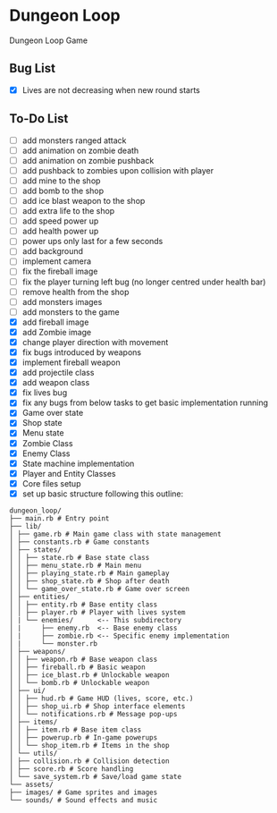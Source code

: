 # Dungeon Loop

Dungeon Loop Game

## Bug List

- [x] Lives are not decreasing when new round starts

## To-Do List

- [ ] add monsters ranged attack
- [ ] add animation on zombie death
- [ ] add animation on zombie pushback
- [ ] add pushback to zombies upon collision with player
- [ ] add mine to the shop
- [ ] add bomb to the shop
- [ ] add ice blast weapon to the shop
- [ ] add extra life to the shop
- [ ] add speed power up
- [ ] add health power up
- [ ] power ups only last for a few seconds
- [ ] add background
- [ ] implement camera
- [ ] fix the fireball image
- [ ] fix the player turning left bug (no longer centred under health bar)
- [ ] remove health from the shop
- [ ] add monsters images
- [ ] add monsters to the game
- [x] add fireball image
- [x] add Zombie image
- [x] change player direction with movement
- [x] fix bugs introduced by weapons
- [x] implement fireball weapon
- [x] add projectile class
- [x] add weapon class
- [x] fix lives bug
- [x] fix any bugs from below tasks to get basic implementation running
- [x] Game over state
- [x] Shop state
- [x] Menu state
- [x] Zombie Class
- [x] Enemy Class
- [x] State machine implementation
- [x] Player and Entity Classes
- [x] Core files setup
- [x] set up basic structure following this outline:

```
dungeon_loop/
├── main.rb # Entry point
├── lib/
│ ├── game.rb # Main game class with state management
│ ├── constants.rb # Game constants
│ ├── states/
│ │ ├── state.rb # Base state class
│ │ ├── menu_state.rb # Main menu
│ │ ├── playing_state.rb # Main gameplay
│ │ ├── shop_state.rb # Shop after death
│ │ └── game_over_state.rb # Game over screen
│ ├── entities/
│ │ ├── entity.rb # Base entity class
│ │ ├── player.rb # Player with lives system
│ | └── enemies/      <-- This subdirectory
│ |     ├── enemy.rb  <-- Base enemy class
│ |     ├── zombie.rb <-- Specific enemy implementation
│ |     └── monster.rb
│ ├── weapons/
│ │ ├── weapon.rb # Base weapon class
│ │ ├── fireball.rb # Basic weapon
│ │ ├── ice_blast.rb # Unlockable weapon
│ │ └── bomb.rb # Unlockable weapon
│ ├── ui/
│ │ ├── hud.rb # Game HUD (lives, score, etc.)
│ │ ├── shop_ui.rb # Shop interface elements
│ │ └── notifications.rb # Message pop-ups
│ ├── items/
│ │ ├── item.rb # Base item class
│ │ ├── powerup.rb # In-game powerups
│ │ └── shop_item.rb # Items in the shop
│ └── utils/
│ ├── collision.rb # Collision detection
│ ├── score.rb # Score handling
│ └── save_system.rb # Save/load game state
└── assets/
├── images/ # Game sprites and images
└── sounds/ # Sound effects and music
```
